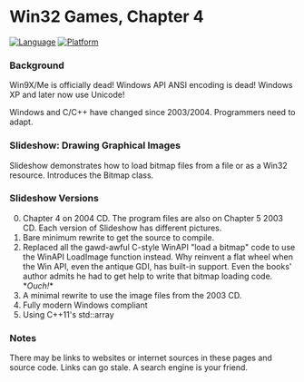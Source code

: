 # Win32 Games, Chapter 4
[![Language](https://img.shields.io/badge/Language%20-C++-blue.svg)](https://github.com/GeorgePimpleton/Win32-games/)
[![Platform](https://img.shields.io/badge/Platform%20-Win32-blue.svg)](https://github.com/GeorgePimpleton/Win32-games/)
### Background

Win9X/Me is officially dead!  Windows API ANSI encoding is dead!  Windows XP and later now use Unicode!

Windows and C/C++ have changed since 2003/2004.  Programmers need to adapt.

### Slideshow: Drawing Graphical Images
Slideshow demonstrates how to load bitmap files from a file or as a Win32 resource.  Introduces the Bitmap class.

### Slideshow Versions
0. Chapter 4 on 2004 CD.  The program files are also on Chapter 5 2003 CD.  Each version of Slideshow has different pictures.
1. Bare minimum rewrite to get the source to compile.
2. Replaced all the gawd-awful C-style WinAPI "load a bitmap" code to use the WinAPI LoadImage function instead.  Why reinvent a flat wheel when the Win API, even the antique GDI, has built-in support.  Even the books' author  admits he had to get help to write that bitmap loading code.  \**Ouch!*\*
3. A minimal rewrite to use the image files from the 2003 CD.
4. Fully modern Windows compliant
5. Using C++11's std::array

### Notes
There may be links to websites or internet sources in these pages and source code. Links can go stale. A search engine is your friend.
